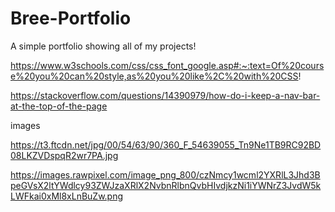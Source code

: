 # Bree-Portfolio
A simple portfolio showing all of my projects!

https://www.w3schools.com/css/css_font_google.asp#:~:text=Of%20course%20you%20can%20style,as%20you%20like%2C%20with%20CSS!

https://stackoverflow.com/questions/14390979/how-do-i-keep-a-nav-bar-at-the-top-of-the-page

images

https://t3.ftcdn.net/jpg/00/54/63/90/360_F_54639055_Tn9Ne1TB9RC92BD08LKZVDspqR2wr7PA.jpg

https://images.rawpixel.com/image_png_800/czNmcy1wcml2YXRlL3Jhd3BpeGVsX2ltYWdlcy93ZWJzaXRlX2NvbnRlbnQvbHIvdjkzNi1iYWNrZ3JvdW5kLWFkai0xMl8xLnBuZw.png
